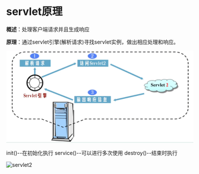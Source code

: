 # servlet原理

**概述**：处理客户端请求并且生成响应

**原理**：通过servlet引擎(解析请求)寻找servlet实例，做出相应处理和响应。

![imag](https://github.com/William-liuyuxvan/cs-notes/blob/main/img/servlet1.png)

init()--在初始化执行  service()--可以进行多次使用  destroy()--结束时执行

![servlet2]([.\img\servlet2.png](https://github.com/William-liuyuxvan/cs-notes/blob/main/img/servlet2.png))
